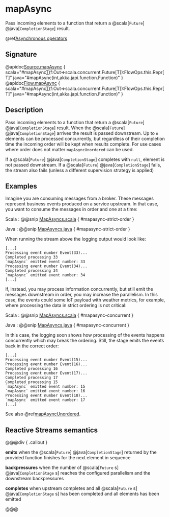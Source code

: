 # mapAsync

Pass incoming elements to a function that return a @scala[`Future`] @java[`CompletionStage`] result.

@ref[Asynchronous operators](../index.md#asynchronous-operators)

## Signature

@apidoc[Source.mapAsync](Source) { scala="#mapAsync[T](parallelism:Int)(f:Out=&gt;scala.concurrent.Future[T]):FlowOps.this.Repr[T]" java="#mapAsync(int,akka.japi.function.Function)" }
@apidoc[Flow.mapAsync](Flow) { scala="#mapAsync[T](parallelism:Int)(f:Out=&gt;scala.concurrent.Future[T]):FlowOps.this.Repr[T]" java="#mapAsync(int,akka.japi.function.Function)" }


## Description

Pass incoming elements to a function that return a @scala[`Future`] @java[`CompletionStage`] result. When the @scala[`Future`] @java[`CompletionStage`] arrives the result is passed
downstream. Up to `n` elements can be processed concurrently, but regardless of their completion time the incoming
order will be kept when results complete. For use cases where order does not matter `mapAsyncUnordered` can be used.

If a @scala[`Future`] @java[`CompletionStage`] completes with `null`, element is not passed downstream.
If a @scala[`Future`] @java[`CompletionStage`] fails, the stream also fails (unless a different supervision strategy is applied)

## Examples

Imagine you are consuming messages from a broker. These messages represent business events produced on a service upstream. In that case, you want to consume the messages in order and one at a time:

Scala
:   @@snip [MapAsyncs.scala](/gemini-docs/src/test/scala/docs/stream/operators/sourceorflow/MapAsyncs.scala) { #mapasync-strict-order }

Java
:   @@snip [MapAsyncs.java](/gemini-docs/src/test/java/jdocs/stream/operators/sourceorflow/MapAsyncs.java) { #mapasync-strict-order }

When running the stream above the logging output would look like:

```
[...]
Processing event number Event(33)...
Completed processing 33
`mapAsync` emitted event number: 33
Processing event number Event(34)...
Completed processing 34
`mapAsync` emitted event number: 34
[...]
``` 

If, instead, you may process information concurrently, but still emit the messages downstream in order, you may increase the parallelism. In this case, the events could some IoT payload with weather metrics, for example, where processing the data in strict ordering is not critical:

Scala
:   @@snip [MapAsyncs.scala](/gemini-docs/src/test/scala/docs/stream/operators/sourceorflow/MapAsyncs.scala) { #mapasync-concurrent }

Java
:   @@snip [MapAsyncs.java](/gemini-docs/src/test/java/jdocs/stream/operators/sourceorflow/MapAsyncs.java) { #mapasync-concurrent }

In this case, the logging soon shows how processing of the events happens concurrently which may break the ordering. Still, the stage  emits the events back in the correct order:

```
[...]
Processing event number Event(15)...
Processing event number Event(16)...
Completed processing 16
Processing event number Event(17)...
Completed processing 17
Completed processing 15
`mapAsync` emitted event number: 15
`mapAsync` emitted event number: 16
Processing event number Event(18)...
`mapAsync` emitted event number: 17
[...]
```

See also @ref[mapAsyncUnordered](mapAsyncUnordered.md#examples).

## Reactive Streams semantics

@@@div { .callout }

**emits** when the @scala[`Future`] @java[`CompletionStage`] returned by the provided function finishes for the next element in sequence

**backpressures** when the number of @scala[`Future` s] @java[`CompletionStage` s] reaches the configured parallelism and the downstream backpressures

**completes** when upstream completes and all @scala[`Future` s] @java[`CompletionStage` s] has been completed and all elements has been emitted

@@@

